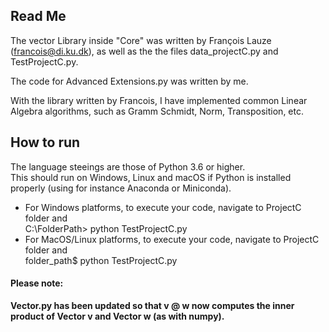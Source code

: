 ## Read Me 
The vector Library inside "Core" was written by François Lauze (francois@di.ku.dk), as well as the the files data_projectC.py and TestProjectC.py. 

The code for Advanced Extensions.py was written by me.

With the library written by Francois, I have implemented common Linear Algebra algorithms, such as Gramm Schmidt, Norm, Transposition, etc. 


## How to run
The language steeings are those of Python 3.6 or higher.  
This should run on Windows, Linux and macOS if Python is installed properly (using for instance Anaconda or Miniconda). 


* For Windows platforms, to execute your code, navigate to ProjectC folder and  
  C:\FolderPath> python TestProjectC.py
* For MacOS/Linux platforms, to execute your code, navigate to ProjectC folder and  
 folder_path$ python TestProjectC.py

#### Please note:
__Vector.py has been updated so that v @ w now computes the inner product of Vector v and Vector w (as with numpy).__


